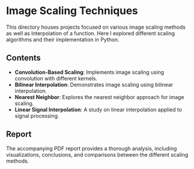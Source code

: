 # Image Scaling Techniques

This directory houses projects focused on various image scaling methods as well as Interpolation of a function. Here I explored different scaling algorithms and their implementation in Python.

## Contents

- **Convolution-Based Scaling**: Implements image scaling using convolution with different kernels.
- **Bilinear Interpolation**: Demonstrates image scaling using bilinear interpolation.
- **Nearest Neighbor**: Explores the nearest neighbor approach for image scaling.
- **Linear Signal Interpolation**: A study on linear interpolation applied to signal processing.

## Report

The accompanying PDF report provides a thorough analysis, including visualizations, conclusions, and comparisons between the different scaling methods.

